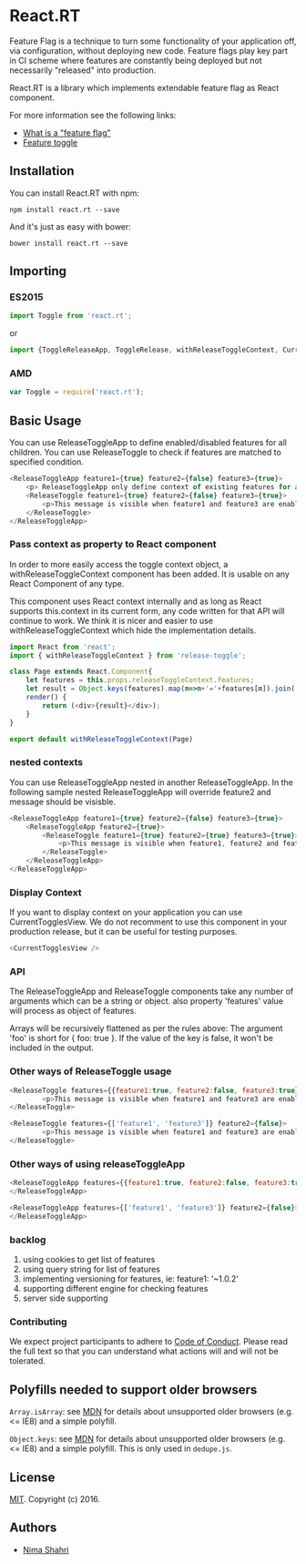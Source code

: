 # React.RT
Feature Flag is a technique to turn some functionality of your application off, via configuration, without deploying new code. Feature flags play key part in CI scheme where features are constantly being deployed but not necessarily "released" into production.

React.RT is a library which implements extendable feature flag as React component.

For more information see the following links: 
- [What is a "feature flag"](http://stackoverflow.com/questions/7707383/what-is-a-feature-flag)
- [Feature toggle](https://en.wikipedia.org/wiki/Feature_toggle)

## Installation
You can install React.RT with npm:

```
npm install react.rt --save
```

And it's just as easy with bower:
``` 
bower install react.rt --save
```

## Importing

### ES2015

```javascript
import Toggle from 'react.rt';
```
or

```javascript
import {ToggleReleaseApp, ToggleRelease, withReleaseToggleContext, CurrentTogglesView} from 'react.rt';
```

### AMD
```javascript
var Toggle = require('react.rt');
```

## Basic Usage
You can use ReleaseToggleApp to define enabled/disabled features for all children.
You can use ReleaseToggle to check if features are matched to specified condition.

```javascript
<ReleaseToggleApp feature1={true} feature2={false} feature3={true}>
    <p> ReleaseToggleApp only define context of existing features for all children</p>
    <ReleaseToggle feature1={true} feature2={false} feature3={true}>
        <p>This message is visible when feature1 and feature3 are enabled and feature2 is disabled</p>
    </ReleaseToggle>
</ReleaseToggleApp>
```

### Pass context as property to React component
In order to more easily access the toggle context object, a withReleaseToggleContext component has been added. 
It is usable on any React Component of any type.

This component uses React context internally and as long as React supports this.context in its current form, any code written for that API will continue to work.
We think it is nicer and easier to use withReleaseToggleContext which hide the implementation details.

```javascript
import React from 'react';
import { withReleaseToggleContext } from 'release-toggle';

class Page extends React.Component{
    let features = this.props.releaseToggleContext.features;
    let result = Object.keys(features).map(m=>m+'='+features[m]).join(',');
    render() {
        return (<div>{result}</div>);
    }
}

export default withReleaseToggleContext(Page)
```

### nested contexts

You can use ReleaseToggleApp nested in another ReleaseToggleApp. In the following sample nested ReleaseToggleApp will override feature2 and message should be visisble.

```javascript
<ReleaseToggleApp feature1={true} feature2={false} feature3={true}>
    <ReleaseToggleApp feature2={true}>
        <ReleaseToggle feature1={true} feature2={true} feature3={true}>
            <p>This message is visible when feature1, feature2 and feature3 are enabled</p>
        </ReleaseToggle>
    </ReleaseToggleApp>
</ReleaseToggleApp>
```

### Display Context

If you want to display context on your application you can use CurrentTogglesView. 
We do not recomment to use this component in your production release, but it can be useful for testing purposes.
```javascript
<CurrentTogglesView />
```

### API
The ReleaseToggleApp and ReleaseToggle components take any number of arguments which can be a string or object. also property 'features' value will process as object of features.  

Arrays will be recursively flattened as per the rules above:
The argument 'foo' is short for { foo: true }. If the value of the key is false, it won't be included in the output.


### Other ways of ReleaseToggle usage
```javascript
<ReleaseToggle features={{feature1:true, feature2:false, feature3:true}}>
        <p>This message is visible when feature1 and feature3 are enabled and feature2 is disabled</p>
</ReleaseToggle>

<ReleaseToggle features={['feature1', 'feature3']} feature2={false}>
        <p>This message is visible when feature1 and feature3 are enabled and feature2 is disabled</p>
</ReleaseToggle>
```

### Other ways of using releaseToggleApp
```javascript
<ReleaseToggleApp features={{feature1:true, feature2:false, feature3:true}}>
</ReleaseToggleApp>

<ReleaseToggleApp features={['feature1', 'feature3']} feature2={false}>
</ReleaseToggleApp>
```


### backlog
1. using cookies to get list of features
2. using query string for list of features
3. implementing versioning for features, ie: feature1: '~1.0.2'
4. supporting different engine for checking features
5. server side supporting

### Contributing

We expect project participants to adhere to [Code of Conduct](). 
Please read the full text so that you can understand what actions will and will not be tolerated.

## Polyfills needed to support older browsers

`Array.isArray`: see [MDN](https://developer.mozilla.org/en-US/docs/Web/JavaScript/Reference/Global_Objects/Array/isArray) for details about unsupported older browsers (e.g. <= IE8) and a simple polyfill.

`Object.keys`: see [MDN](https://developer.mozilla.org/en-US/docs/Web/JavaScript/Reference/Global_Objects/Object/keys) for details about unsupported older browsers (e.g. <= IE8) and a simple polyfill. This is only used in `dedupe.js`.

## License

[MIT](LICENSE). Copyright (c) 2016.

## Authors

* [Nima Shahri](https://github.com/NShahri)